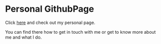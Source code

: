 # Personal GithubPage

Click [here](http://RominaMartin.github.io/) and check out my personal page. 

You can find there how to get in touch with me or get to know more about me and what I do.